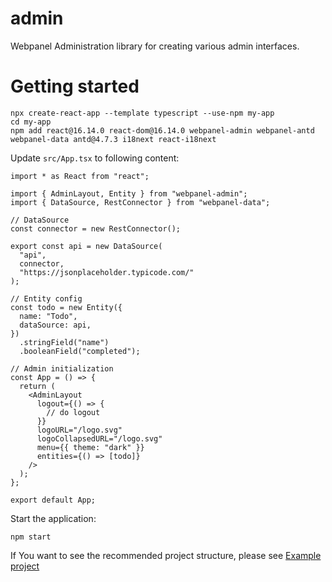 # admin

Webpanel Administration library for creating various admin interfaces.

# Getting started

```
npx create-react-app --template typescript --use-npm my-app
cd my-app
npm add react@16.14.0 react-dom@16.14.0 webpanel-admin webpanel-antd webpanel-data antd@4.7.3 i18next react-i18next
```

Update `src/App.tsx` to following content:

```
import * as React from "react";

import { AdminLayout, Entity } from "webpanel-admin";
import { DataSource, RestConnector } from "webpanel-data";

// DataSource
const connector = new RestConnector();

export const api = new DataSource(
  "api",
  connector,
  "https://jsonplaceholder.typicode.com/"
);

// Entity config
const todo = new Entity({
  name: "Todo",
  dataSource: api,
})
  .stringField("name")
  .booleanField("completed");

// Admin initialization
const App = () => {
  return (
    <AdminLayout
      logout={() => {
        // do logout
      }}
      logoURL="/logo.svg"
      logoCollapsedURL="/logo.svg"
      menu={{ theme: "dark" }}
      entities={() => [todo]}
    />
  );
};

export default App;
```

Start the application:
```
npm start
```

If You want to see the recommended project structure, please see [Example project](https://github.com/webpanel/example)